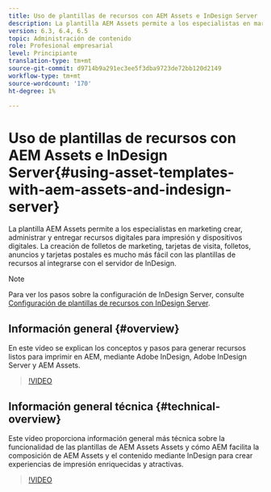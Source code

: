```yaml
---
title: Uso de plantillas de recursos con AEM Assets e InDesign Server
description: La plantilla AEM Assets permite a los especialistas en marketing crear, administrar y entregar recursos digitales para impresión y dispositivos digitales. La creación de folletos de marketing, tarjetas de visita, folletos, anuncios y tarjetas postales es mucho más fácil con las plantillas de recursos al integrarse con el servidor de InDesign.
version: 6.3, 6.4, 6.5
topic: Administración de contenido
role: Profesional empresarial
level: Principiante
translation-type: tm+mt
source-git-commit: d9714b9a291ec3ee5f3dba9723de72bb120d2149
workflow-type: tm+mt
source-wordcount: '170'
ht-degree: 1%

---
```



# Uso de plantillas de recursos con AEM Assets e InDesign Server{#using-asset-templates-with-aem-assets-and-indesign-server}

La plantilla AEM Assets permite a los especialistas en marketing crear, administrar y entregar recursos digitales para impresión y dispositivos digitales. La creación de folletos de marketing, tarjetas de visita, folletos, anuncios y tarjetas postales es mucho más fácil con las plantillas de recursos al integrarse con el servidor de InDesign.

>[!NOTE]
>
>Para ver los pasos sobre la configuración de InDesign Server, consulte [Configuración de plantillas de recursos con InDesign Server](asset-templates-technical-video-setup.md).

## Información general {#overview}

En este vídeo se explican los conceptos y pasos para generar recursos listos para imprimir en AEM, mediante Adobe InDesign, Adobe InDesign Server y AEM Assets.

>[!VIDEO](https://video.tv.adobe.com/v/25170?quality=12&learn=on)

## Información general técnica {#technical-overview}

Este vídeo proporciona información general más técnica sobre la funcionalidad de las plantillas de AEM Assets Assets y cómo AEM facilita la composición de AEM Assets y el contenido mediante InDesign para crear experiencias de impresión enriquecidas y atractivas.

>[!VIDEO](https://video.tv.adobe.com/v/17071/?quality=9&learn=on)